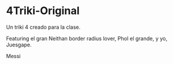 # 4Triki-Original
Un triki 4 creado para la clase.

Featuring el gran Neithan border radius lover, Phol el grande, y yo, Juesgape.

Messi
